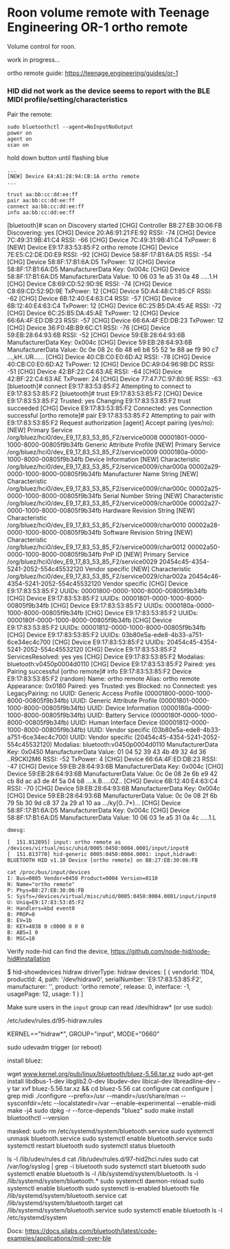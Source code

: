 # Roon volume remote with Teenage Engineering OR-1 ortho remote

Volume control for roon.

work in progress... 


ortho remote guide:
https://teenage.engineering/guides/or-1


### HID did not work as the device seems to report with the BLE MIDI profile/setting/characteristics

Pair the remote:

```
sudo bluetoothctl --agent=NoInputNoOutput
power on
agent on
scan on
```
hold down button until flashing blue
```
...
[NEW] Device E4:A1:28:94:CB:1A ortho remote
...

trust aa:bb:cc:dd:ee:ff
pair aa:bb:cc:dd:ee:ff
connect aa:bb:cc:dd:ee:ff
info aa:bb:cc:dd:ee:ff
```

[bluetooth]# scan on
Discovery started
[CHG] Controller B8:27:EB:30:06:FB Discovering: yes
[CHG] Device 20:A6:91:21:FE:92 RSSI: -74
[CHG] Device 7C:49:31:9B:41:C4 RSSI: -66
[CHG] Device 7C:49:31:9B:41:C4 TxPower: 6
[NEW] Device E9:17:83:53:85:F2 ortho remote
[CHG] Device 7E:E5:C2:DE:D0:E9 RSSI: -92
[CHG] Device 58:8F:17:B1:6A:D5 RSSI: -54
[CHG] Device 58:8F:17:B1:6A:D5 TxPower: 12
[CHG] Device 58:8F:17:B1:6A:D5 ManufacturerData Key: 0x004c
[CHG] Device 58:8F:17:B1:6A:D5 ManufacturerData Value:
  10 06 03 1e a5 31 0a 48                          .....1.H
[CHG] Device C8:69:CD:52:9D:9E RSSI: -74
[CHG] Device C8:69:CD:52:9D:9E TxPower: 12
[CHG] Device 5D:A4:48:C1:85:CF RSSI: -62
[CHG] Device 6B:12:40:E4:63:C4 RSSI: -57
[CHG] Device 6B:12:40:E4:63:C4 TxPower: 12
[CHG] Device 6C:25:B5:DA:45:AE RSSI: -72
[CHG] Device 6C:25:B5:DA:45:AE TxPower: 12
[CHG] Device 66:6A:4F:ED:DB:23 RSSI: -57
[CHG] Device 66:6A:4F:ED:DB:23 TxPower: 12
[CHG] Device 36:F0:4B:B9:6C:C1 RSSI: -76
[CHG] Device 59:EB:28:64:93:6B RSSI: -52
[CHG] Device 59:EB:28:64:93:6B ManufacturerData Key: 0x004c
[CHG] Device 59:EB:28:64:93:6B ManufacturerData Value:
  0c 0e 08 2c 6b 48 e6 b8 55 52 1e 88 ae f9 90 c7  ...,kH..UR......
[CHG] Device 40:CB:C0:E0:6D:A2 RSSI: -78
[CHG] Device 40:CB:C0:E0:6D:A2 TxPower: 12
[CHG] Device DC:A9:04:96:9B:DC RSSI: -51
[CHG] Device 42:BF:22:C4:63:AE RSSI: -64
[CHG] Device 42:BF:22:C4:63:AE TxPower: 24
[CHG] Device 77:47:7C:97:80:9E RSSI: -63
[bluetooth]# connect E9:17:83:53:85:F2
Attempting to connect to E9:17:83:53:85:F2
[bluetooth]# trust E9:17:83:53:85:F2
[CHG] Device E9:17:83:53:85:F2 Trusted: yes
Changing E9:17:83:53:85:F2 trust succeeded
[CHG] Device E9:17:83:53:85:F2 Connected: yes
Connection successful
[ortho remote]# pair E9:17:83:53:85:F2
Attempting to pair with E9:17:83:53:85:F2
Request authorization
[agent] Accept pairing (yes/no): [NEW] Primary Service
	/org/bluez/hci0/dev_E9_17_83_53_85_F2/service0008
	00001801-0000-1000-8000-00805f9b34fb
	Generic Attribute Profile
[NEW] Primary Service
	/org/bluez/hci0/dev_E9_17_83_53_85_F2/service0009
	0000180a-0000-1000-8000-00805f9b34fb
	Device Information
[NEW] Characteristic
	/org/bluez/hci0/dev_E9_17_83_53_85_F2/service0009/char000a
	00002a29-0000-1000-8000-00805f9b34fb
	Manufacturer Name String
[NEW] Characteristic
	/org/bluez/hci0/dev_E9_17_83_53_85_F2/service0009/char000c
	00002a25-0000-1000-8000-00805f9b34fb
	Serial Number String
[NEW] Characteristic
	/org/bluez/hci0/dev_E9_17_83_53_85_F2/service0009/char000e
	00002a27-0000-1000-8000-00805f9b34fb
	Hardware Revision String
[NEW] Characteristic
	/org/bluez/hci0/dev_E9_17_83_53_85_F2/service0009/char0010
	00002a28-0000-1000-8000-00805f9b34fb
	Software Revision String
[NEW] Characteristic
	/org/bluez/hci0/dev_E9_17_83_53_85_F2/service0009/char0012
	00002a50-0000-1000-8000-00805f9b34fb
	PnP ID
[NEW] Primary Service
	/org/bluez/hci0/dev_E9_17_83_53_85_F2/service0029
	20454c45-4354-5241-2052-554c45532120
	Vendor specific
[NEW] Characteristic
	/org/bluez/hci0/dev_E9_17_83_53_85_F2/service0029/char002a
	20454c46-4354-5241-2052-554c45532120
	Vendor specific
[CHG] Device E9:17:83:53:85:F2 UUIDs: 00001800-0000-1000-8000-00805f9b34fb
[CHG] Device E9:17:83:53:85:F2 UUIDs: 00001801-0000-1000-8000-00805f9b34fb
[CHG] Device E9:17:83:53:85:F2 UUIDs: 0000180a-0000-1000-8000-00805f9b34fb
[CHG] Device E9:17:83:53:85:F2 UUIDs: 0000180f-0000-1000-8000-00805f9b34fb
[CHG] Device E9:17:83:53:85:F2 UUIDs: 00001812-0000-1000-8000-00805f9b34fb
[CHG] Device E9:17:83:53:85:F2 UUIDs: 03b80e5a-ede8-4b33-a751-6ce34ec4c700
[CHG] Device E9:17:83:53:85:F2 UUIDs: 20454c45-4354-5241-2052-554c45532120
[CHG] Device E9:17:83:53:85:F2 ServicesResolved: yes
yes
[CHG] Device E9:17:83:53:85:F2 Modalias: bluetooth:v0450p0004d0110
[CHG] Device E9:17:83:53:85:F2 Paired: yes
Pairing successful
[ortho remote]# info E9:17:83:53:85:F2
Device E9:17:83:53:85:F2 (random)
	Name: ortho remote
	Alias: ortho remote
	Appearance: 0x0180
	Paired: yes
	Trusted: yes
	Blocked: no
	Connected: yes
	LegacyPairing: no
	UUID: Generic Access Profile    (00001800-0000-1000-8000-00805f9b34fb)
	UUID: Generic Attribute Profile (00001801-0000-1000-8000-00805f9b34fb)
	UUID: Device Information        (0000180a-0000-1000-8000-00805f9b34fb)
	UUID: Battery Service           (0000180f-0000-1000-8000-00805f9b34fb)
	UUID: Human Interface Device    (00001812-0000-1000-8000-00805f9b34fb)
	UUID: Vendor specific           (03b80e5a-ede8-4b33-a751-6ce34ec4c700)
	UUID: Vendor specific           (20454c45-4354-5241-2052-554c45532120)
	Modalias: bluetooth:v0450p0004d0110
	ManufacturerData Key: 0x0450
	ManufacturerData Value:
  01 04 52 39 43 4b 49 32 4d 36                    ..R9CKI2M6
	RSSI: -52
	TxPower: 4
[CHG] Device 66:6A:4F:ED:DB:23 RSSI: -47
[CHG] Device 59:EB:28:64:93:6B ManufacturerData Key: 0x004c
[CHG] Device 59:EB:28:64:93:6B ManufacturerData Value:
  0c 0e 08 2e 6b e9 42 cb 8d ac a3 de 4f 5a 04 b8  ....k.B.....OZ..
[CHG] Device 6B:12:40:E4:63:C4 RSSI: -70
[CHG] Device 59:EB:28:64:93:6B ManufacturerData Key: 0x004c
[CHG] Device 59:EB:28:64:93:6B ManufacturerData Value:
  0c 0e 08 2f 6b 79 5b 30 9d c8 37 2a 29 a1 10 aa  .../ky[0..7*)...
[CHG] Device 58:8F:17:B1:6A:D5 ManufacturerData Key: 0x004c
[CHG] Device 58:8F:17:B1:6A:D5 ManufacturerData Value:
  10 06 03 1e a5 31 0a 4c                          .....1.L







```
dmesg:

[  151.812895] input: ortho remote as /devices/virtual/misc/uhid/0005:0450:0004.0001/input/input0
[  151.813770] hid-generic 0005:0450:0004.0001: input,hidraw0: BLUETOOTH HID v1.10 Device [ortho remote] on B8:27:EB:30:06:FB
```

```
cat /proc/bus/input/devices
I: Bus=0005 Vendor=0450 Product=0004 Version=0110
N: Name="ortho remote"
P: Phys=B8:27:EB:30:06:FB
S: Sysfs=/devices/virtual/misc/uhid/0005:0450:0004.0001/input/input0
U: Uniq=E9:17:83:53:85:F2
H: Handlers=kbd event0
B: PROP=0
B: EV=1b
B: KEY=4038 0 c0000 0 0 0
B: ABS=1 0
B: MSC=10
```


Verify node-hid can find the device, https://github.com/node-hid/node-hid#installation

$ hid-showdevices hidraw
driverType: hidraw
devices: [
  {
    vendorId: 1104,
    productId: 4,
    path: '/dev/hidraw0',
    serialNumber: 'E9:17:83:53:85:F2',
    manufacturer: '',
    product: 'ortho remote',
    release: 0,
    interface: -1,
    usagePage: 12,
    usage: 1
  }
]


Make sure users in the `input` group can read /dev/hidraw* (or use sudo): 

/etc/udev/rules.d/95-hidraw.rules

KERNEL=="hidraw*", GROUP="input", MODE="0660"

sudo udevadm trigger (or reboot)



install bluez:

wget www.kernel.org/pub/linux/bluetooth/bluez-5.56.tar.xz
sudo apt-get install libdbus-1-dev libglib2.0-dev libudev-dev libical-dev libreadline-dev -y
tar xvf bluez-5.56.tar.xz && cd bluez-5.56
cat configure
cat configure | grep midi
./configure --prefix=/usr --mandir=/usr/share/man --sysconfdir=/etc --localstatedir=/var --enable-experimental --enable-midi
make -j4
sudo dpkg -r --force-depends "bluez"
sudo make install
bluetoothctl --version

masked:
sudo rm /etc/systemd/system/bluetooth.service
sudo systemctl unmask bluetooth.service
sudo systemctl enable bluetooth.service
sudo systemctl restart bluetooth
sudo systemctl status bluetooth



ls -l /lib/udev/rules.d
cat /lib/udev/rules.d/97-hid2hci.rules
sudo cat /var/log/syslog | grep -i bluetooth
sudo systemctl start bluetooth
sudo systemctl enable bluetooth
ls -l /lib/systemd/system/bluetooth.
ls -l /lib/systemd/system/bluetooth.*
sudo systemctl daemon-reload
sudo systemctl enable bluetooth
sudo systemctl is-enabled bluetooth
file /lib/systemd/system/bluetooth.service
cat /lib/systemd/system/bluetooth.target
cat /lib/systemd/system/bluetooth.service
sudo systemctl enable bluetooth
ls -l /etc/systemd/system


Docs: https://docs.silabs.com/bluetooth/latest/code-examples/applications/midi-over-ble
